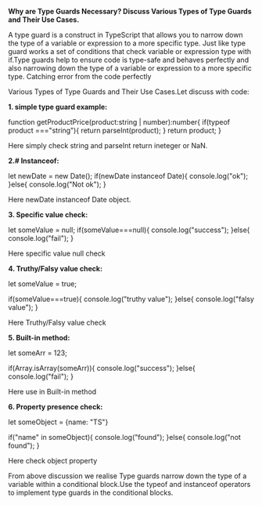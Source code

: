 **Why are Type Guards Necessary? Discuss Various Types of Type Guards and Their Use Cases.**

A type guard is a construct in TypeScript that allows you to narrow down the type of a variable or expression to a more specific type. Just like type guard
works a set of conditions that check variable or expression type with if.Type guards help to ensure code is type-safe and behaves perfectly and also narrowing down the type of a variable or expression to a more specific type.
Catching error from the code perfectly

Various Types of Type Guards and Their Use Cases.Let discuss with code:

**1. simple type guard example:**

function getProductPrice(product:string | number):number{
if(typeof product ==="string"){
return parseInt(product);
}
return product;
}

Here simply check string and parseInt return ineteger or NaN.

**2.# Instanceof:**

let newDate = new Date();
if(newDate instanceof Date){
console.log("ok");
}else{
console.log("Not ok");
}

Here newDate instanceof Date object.

**3. Specific value check:**

let someValue = null;
if(someValue===null){
console.log("success");
}else{
console.log("fail");
}

Here specific value null check

**4. Truthy/Falsy value check:**

let someValue = true;

if(someValue===true){
console.log("truthy value");
}else{
console.log("falsy value");
}

Here Truthy/Falsy value check

**5. Built-in method:**

let someArr = 123;

if(Array.isArray(someArr)){
console.log("success");
}else{
console.log("fail");
}

Here use in Built-in method

**6. Property presence check:**

let someObject = {name: "TS"}

if("name" in someObject){
console.log("found");
}else{
console.log("not found");
}

Here check object property

From above discussion we realise Type guards narrow down the type of a variable within a conditional block.Use the typeof and instanceof operators to implement type guards in the conditional blocks.
